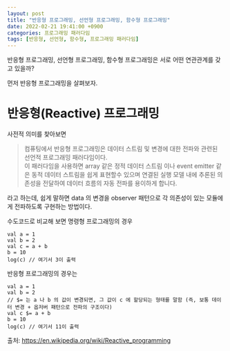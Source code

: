 ```yaml
---
layout: post
title: "반응형 프로그래밍, 선언형 프로그래밍, 함수형 프로그래밍"
date: 2022-02-21 19:41:00 +0900
categories: 프로그래밍 패러다임
tags: [반응형, 선언형, 함수형, 프로그래밍 패러다임]
---
```


반응형 프로그래밍, 선언형 프로그래밍, 함수형 프로그래밍은
서로 어떤 연관관계를 갖고 있을까?

먼저 반응형 프로그래밍을 살펴보자.

# 반응형(Reactive) 프로그래밍

사전적 의미를 찾아보면

> 컴퓨팅에서 반응형 프로그래밍은 데이터 스트림 및 변경에 대한 전파와 관련된 선언적 프로그래밍 패러다임이다.<br>
> 이 패러다임을 사용하면 array 같은 정적 데이터 스트림 이나 event emitter 같은 동적 데이터 스트림을 쉽게 표현할수 있으며 연결된 실행 모델 내에 추론된 의존성을 전달하여 데이터 흐름의 자동 전파를 용이하게 합니다.

라고 하는데, 쉽게 말하면 data 의 변경을 observer 패턴으로 각 의존성이 있는 모듈에게 전파하도록 구현하는 방법이다.

수도코드로 비교해 보면 명령형 프로그래밍의 경우

```
val a = 1
val b = 2
val c = a + b
b = 10
log(c) // 여기서 3이 출력
```

반응형 프로그래밍의 경우는

```
val a = 1
val b = 2
// $= 는 a 나 b 의 값이 변경되면, 그 값이 c 에 할당되는 형태를 말함 (즉, 보통 데이터 변경 + 옵저버 패턴으로 전파의 구조이다)
val c $= a + b
b = 10
log(c) // 여기서 11이 출력
```

출처: https://en.wikipedia.org/wiki/Reactive_programming

